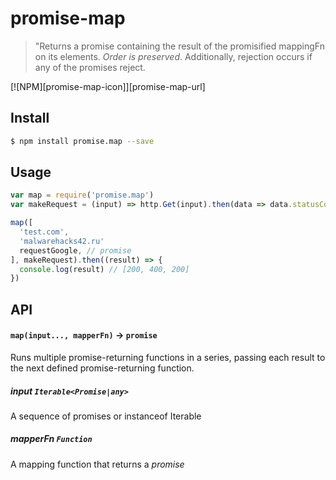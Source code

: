 # promise-map
> "Returns a promise containing the result of the promisified mappingFn on its elements. *Order is preserved*. Additionally, rejection occurs if any of the promises reject. 


[![NPM][promise-map-icon]][promise-map-url]

## Install

```sh
$ npm install promise.map --save
```

## Usage

```js
var map = require('promise.map')
var makeRequest = (input) => http.Get(input).then(data => data.statusCode)

map([
  'test.com',
  'malwarehacks42.ru'
  requestGoogle, // promise
], makeRequest).then((result) => {
  console.log(result) // [200, 400, 200]
})
```

## API

#### `map(input..., mapperFn)` -> `promise`

Runs multiple promise-returning functions in a series, passing each result to the next defined promise-returning function.  

##### input `Iterable<Promise|any>`
A sequence of promises or instanceof Iterable

##### mapperFn  `Function`
A mapping function that returns a *promise*

[promise-pipe-icon]: https://nodei.co/npm/promise.map.png?downloads=true
[promise-pipe-url]: https://npmjs.org/package/promise.map
